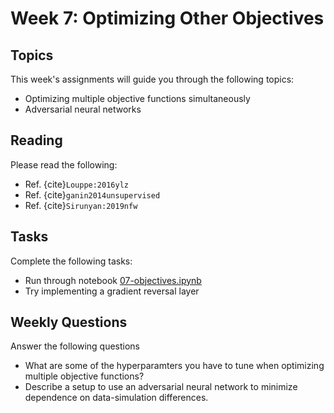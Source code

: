# Week 7: Optimizing Other Objectives

## Topics

This week's assignments will guide you through the following topics:
* Optimizing multiple objective functions simultaneously
* Adversarial neural networks

## Reading

Please read the following:
* Ref. {cite}`Louppe:2016ylz`
* Ref. {cite}`ganin2014unsupervised`
* Ref. {cite}`Sirunyan:2019nfw`

## Tasks

Complete the following tasks:
* Run through notebook [07-objectives.ipynb](07-objectives.ipynb)
* Try implementing a gradient reversal layer

## Weekly Questions

Answer the following questions
* What are some of the hyperparamters you have to tune when optimizing multiple objective functions?
* Describe a setup to use an adversarial neural network to minimize dependence on data-simulation differences.
